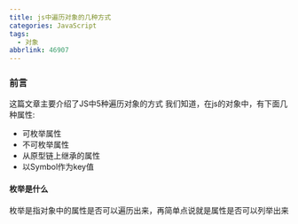 ```yaml
---
title: js中遍历对象的几种方式
categories: JavaScript
tags:
  - 对象
abbrlink: 46907
---
```

### 前言
这篇文章主要介绍了JS中5种遍历对象的方式
我们知道，在js的对象中，有下面几种属性:
* 可枚举属性
* 不可枚举属性
* 从原型链上继承的属性
* 以Symbol作为key值

#### 枚举是什么
枚举是指对象中的属性是否可以遍历出来，再简单点说就是属性是否可以列举出来
